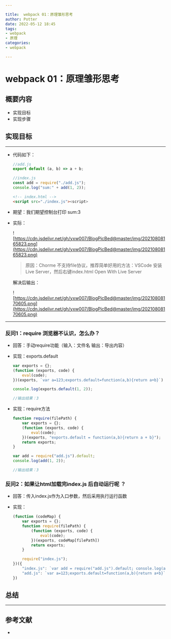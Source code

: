 ```yaml
---

title:  webpack 01：原理雏形思考
author: Potter
date: 2022-05-12 18:45
tags: 
- webpack
- 原理
categories: 
- webpack

---
```


# webpack 01：原理雏形思考

## 概要内容
- 实现目标
- 实现步骤

<!--more-->

## 实现目标

---

- 代码如下：
    
    ```jsx
    //add.js
    export default (a, b) => a + b;
    ```
    
    ```jsx
    //index.js
    const add = require("./add.js");
    console.log("sum:" + add(1, 2));
    ```
    
    ```html
    <!-- index.html -->
    <script src="./index.js"><script>
    ```
    
- 期望：我们期望控制台打印 sum:3
- 实际：
    
    ![https://cdn.jsdelivr.net/gh/yxw007/BlogPicBed@master/img/20210808165823.png](https://cdn.jsdelivr.net/gh/yxw007/BlogPicBed@master/img/20210808165823.png)
    
    > 原因：Chorme 不支持file协议，推荐简单好用的方法：VSCode 安装Live Server，然后右键index.html Open With Live Server
    > 
    
    解决后输出：
    
    ![https://cdn.jsdelivr.net/gh/yxw007/BlogPicBed@master/img/20210808170605.png](https://cdn.jsdelivr.net/gh/yxw007/BlogPicBed@master/img/20210808170605.png)
    

---

### 反问1：require 浏览器不认识，怎么办？

- 回答：手动require功能（输入：文件名  输出：导出内容）
- 实现：exports.default
    
    ```jsx
    var exports = {};
    (function (exports, code) {
        eval(code);
    })(exports, `var a=123;exports.default=function(a,b){return a+b}`)
    
    console.log(exports.default(1, 2));
    
    //输出结果：3
    ```
    
- 实现：require方法
    
    ```jsx
    function require(filePath) {
        var exports = {};
        (function (exports, code) {
            eval(code);
        })(exports, "exports.default = function(a,b){return a + b}");
        return exports;
    }
    
    var add = require("add.js").default;
    console.log(add(1, 2));
    
    //输出结果：3
    ```
    

### 反问2：如果让html加载完index.js 后自动运行呢 ？

- 回答：传入index.js作为入口参数，然后采用执行运行函数
- 实现：
    
    ```jsx
    (function (codeMap) {
        var exports = {};
        function require(filePath) {
            (function (exports, code) {
                eval(code);
            })(exports, codeMap[filePath])
            return exports;
        }
    
        require("index.js");
    })({
        "index.js": `var add = require("add.js").default; console.log(add(1,2));`,
        "add.js": `var a=123;exports.default=function(a,b){return a+b}`,
    })
    ```
    

## 总结

---

## 参考文献

- 

